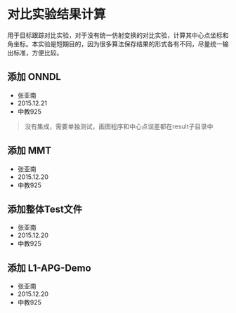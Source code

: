 # 对比实验结果计算
用于目标跟踪对比实验，对于没有统一仿射变换的对比实验，计算其中心点坐标和角坐标。本实验是短期目的，因为很多算法保存结果的形式各有不同，尽量统一输出标准，方便比较。

## 添加 ONNDL
- 张亚南
- 2015.12.21
- 中教925

> 没有集成，需要单独测试，画图程序和中心点误差都在result子目录中

## 添加 MMT
- 张亚南
- 2015.12.20
- 中教925
## 添加整体Test文件
- 张亚南
- 2015.12.20
- 中教925

## 添加 L1-APG-Demo
- 张亚南
- 2015.12.20
- 中教925
